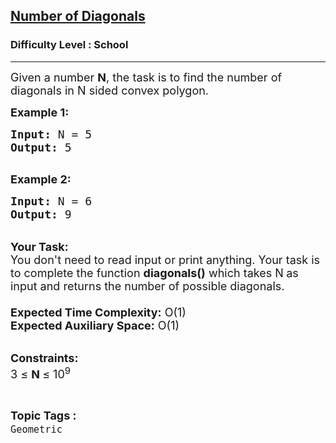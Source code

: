 <h2><a href="https://www.geeksforgeeks.org/problems/number-of-diagonals1020/1?page=6&difficulty=School&sortBy=submissions">Number of Diagonals</a></h2><h3>Difficulty Level : School</h3><hr><div class="problems_problem_content__Xm_eO"><p><span style="font-size:18px">Given a number <strong>N</strong>, the task is to find the number of diagonals in N sided convex polygon.</span></p>

<p><span style="font-size:18px"><strong>Example 1:</strong></span></p>

<pre><span style="font-size:18px"><strong>Input:</strong> N = 5
<strong>Output:</strong> 5</span>

</pre>

<p><span style="font-size:18px"><strong>Example 2:</strong></span></p>

<pre><span style="font-size:18px"><strong>Input:</strong> N = 6
<strong>Output:</strong> 9
</span></pre>

<p><br>
<span style="font-size:18px"><strong>Your Task:&nbsp;&nbsp;</strong></span><br>
<span style="font-size:18px">You don't need to read input or print anything. Your task is to complete the function <strong>diagonals()</strong>&nbsp;which takes N<strong> </strong>as input and returns the number of possible diagonals.<br>
<br>
<strong>Expected Time Complexity:</strong> O(1)<br>
<strong>Expected Auxiliary Space:</strong> O(1)</span></p>

<p><br>
<span style="font-size:18px"><strong>Constraints:</strong><br>
3 ≤&nbsp;<strong>N&nbsp;</strong>≤ 10<sup>9</sup></span></p>
</div><br><p><span style=font-size:18px><strong>Topic Tags : </strong><br><code>Geometric</code>&nbsp;